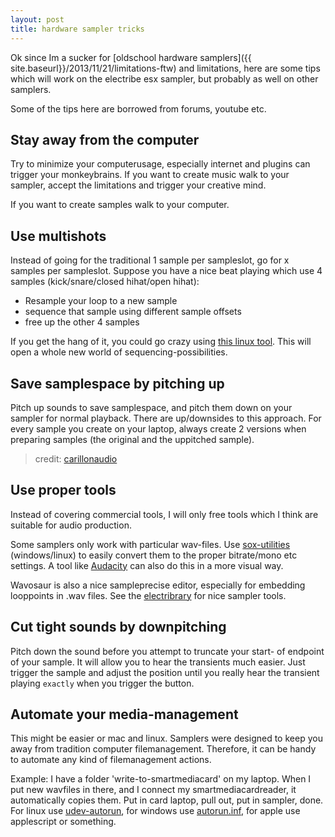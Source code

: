 ```yaml
---
layout: post
title: hardware sampler tricks
---
```

Ok since Im a sucker for [oldschool hardware samplers]({{ site.baseurl}}/2013/11/21/limitations-ftw) and limitations, here are some tips which will work on the electribe esx sampler, but probably as well on other samplers.

Some of the tips here are borrowed from forums, youtube etc.  

Stay away from the computer
---------------------------

Try to minimize your computerusage, especially internet and plugins can trigger your monkeybrains. If you want to create music walk to your sampler, accept the limitations and trigger your creative mind.

If you want to create samples walk to your computer.


Use multishots
--------------
Instead of going for the traditional 1 sample per sampleslot, go for x samples per sampleslot.
Suppose you have a nice beat playing which use 4 samples (kick/snare/closed hihat/open hihat):

* Resample your loop to a new sample 
* sequence that sample using different sample offsets 
* free up the other 4 samples

If you get the hang of it, you could go crazy using [this linux tool](https://github.com/coderofsalvation/sample-multi-shotifier).
This will open a whole new world of sequencing-possibilities.

Save samplespace by pitching up
-------------------------------
Pitch up sounds to save samplespace, and pitch them down on your sampler for normal playback. There are up/downsides to this approach. For every sample you create on your laptop, always create 2 versions when preparing samples (the original and the uppitched sample). 

> credit: [carillonaudio](http://carillonaudio.wordpress.com/2012/04/16/korg-esx-electribe-sampler-tips)

Use proper tools
----------------

Instead of covering commercial tools, I will only free tools which I think are suitable for audio production. 

Some samplers only work with particular wav-files. Use [sox-utilities](http://sox.sourceforge.net) (windows/linux) to easily convert them to the proper bitrate/mono etc settings.
A tool like [Audacity](http://audacity.sourceforge.net) can also do this in a more visual way.

Wavosaur is also a nice sampleprecise editor, especially for embedding looppoints in .wav files. See the [electribrary](http://electribrary.2webapp.com/search?tags=tool) for nice sampler tools.

Cut tight sounds by downpitching 
--------------------------------
Pitch down the sound before you attempt to truncate your start- of endpoint of your sample. It will allow you to hear the transients much easier.
Just trigger the sample and adjust the position until you really hear the transient playing `exactly` when you trigger the button.

Automate your media-management
------------------------------
This might be easier or mac and linux.
Samplers were designed to keep you away from tradition computer filemanagement. 
Therefore, it can be handy to automate any kind of filemanagement actions.

Example: I have a folder 'write-to-smartmediacard' on my laptop. When I put new wavfiles in there, and I connect my smartmediacardreader, it automatically copies them. Put in card laptop, pull out, put in sampler, done. For linux use [udev-autorun](https://github.com/coderofsalvation/udev-autorun), for windows use [autorun.inf](http://en.wikipedia.org/wiki/Autorun.inf), for apple use applescript or something.
